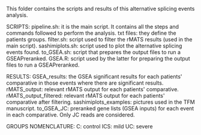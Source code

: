 This folder contains the scripts and results of this alternative splicing events analysis. 

SCRIPTS:
  pipeline.sh: it is the main script. It contains all the steps and commands followed to perform the analysis.
  txt files: they define the patients groups.
  filter.sh: script used to filter the rMATS results (used in the main script).
  sashimiplots.sh: script used to plot the alternative splicing events found. 
  to_GSEA.sh: script that prepares the output files to run a GSEAPreranked. 
  GSEA.R: script used by the latter for preparing the output files to run a GSEAPreranked. 

RESULTS:
  GSEA_results: the GSEA significant results for each patients' comparative in those events where there are significant results.
  rMATS_output: relevant rMATS output for each patients' comparative.
  rMATS_output_filtered: relevant rMATS output for each patients' comparative after filtering. 
  sashimiplots_examples: pictures used in the TFM manuscript. 
  to_GSEA_JC: preranked gene lists (GSEA inputs) for each event in each comparative. Only JC reads are considered. 

GROUPS NOMENCLATURE:
  C: control
  ICS: mild
  UC: severe

